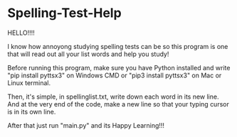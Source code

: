 # Spelling-Test-Help


HELLO!!!!

I know how annoyong studying spelling tests can be so this program is one that will read out all your list words and help you study!

Before running this program, make sure you have Python installed and write "pip install pyttsx3" on Windows CMD or "pip3 install pyttsx3" on Mac or Linux terminal.

Then, it's simple, in spellinglist.txt, write down each word in its new line. And at the very end of the code, make a new line so that your typing cursor is in its own line. 

After that just run "main.py" and its Happy Learning!!!
